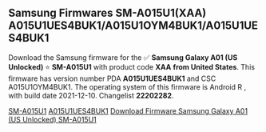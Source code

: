 <h2>Samsung Firmwares SM-A015U1(XAA) A015U1UES4BUK1/A015U1OYM4BUK1/A015U1UES4BUK1</h2>
Download the Samsung firmware for the ✅ <strong>Samsung Galaxy A01 (US Unlocked) </strong> ⭐ <strong>SM-A015U1</strong> with product code <strong>XAA</strong> <strong> from United States</strong>. This firmware has version number PDA <strong>A015U1UES4BUK1</strong> and CSC A015U1OYM4BUK1. The operating system of this firmware is Android R , with build date 2021-12-10. Changelist <strong>22202282</strong>.


[SM-A015U1](https://samfirm.shop/samsung/model/SM-A015U1)
[A015U1UES4BUK1](https://samfirm.shop/samsung/pda/A015U1UES4BUK1)
[Download Firmware Samsung Galaxy A01 (US Unlocked) SM-A015U1](https://samfirm.shop/samsung/firmware/481696)

